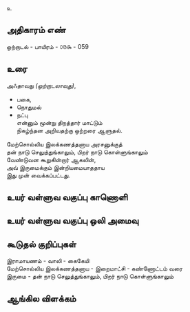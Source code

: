 உ


## அதிகாரம் எண்

ஒற்றாடல் - பாயிரம் - ௦௫௯ - 059
## உரை

அஃதாவது _(ஒற்றாடலாவது)_,  
* பகை,  
* நொதுமல்  
* நட்பு  
என்னும் மூன்று திறத்தார் மாட்டும்  
நிகழ்ந்தன அறிவதற்கு ஒற்றரை ஆளுதல்.  

மேற்சொல்லிய இலக்கணத்தனாய அரசனுக்குத்  
தன் நாடு செலுத்துங்காலும், பிறர் நாடு கொள்ளுங்காலும்  
வேண்டுவன கூறுகின்றார் ஆகலின்,  
அவ் இருமைக்கும் இன்றியமையாததாய  
இது முன் வைக்கப்பட்டது.


## உயர் வள்ளுவ வகுப்பு காணொளி


## உயர் வள்ளுவ வகுப்பு ஒலி அமைவு 


## கூடுதல் குறிப்புகள்

இராமாயணம் - வாலி - கைகேயி   
மேற்சொல்லிய இலக்கணத்தனாய - இறைமாட்சி - கண்ணோட்டம் வரை   
இருமை - தன் நாடு செலுத்துங்காலும், பிறர் நாடு கொள்ளுங்காலும்   

## ஆங்கில விளக்கம்

